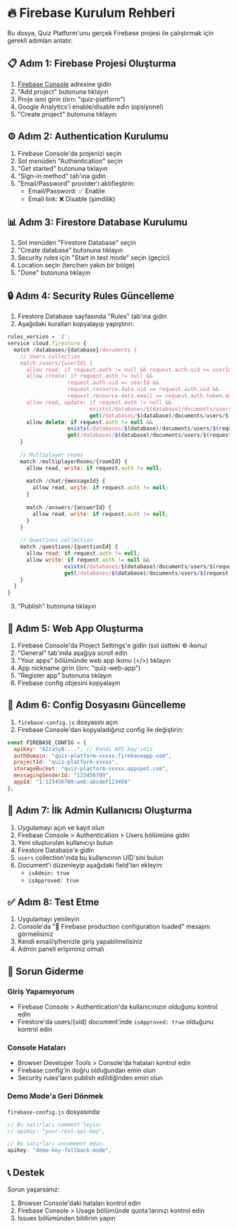 # 🔥 Firebase Kurulum Rehberi

Bu dosya, Quiz Platform'unu gerçek Firebase projesi ile çalıştırmak için gerekli adımları anlatır.

## 📋 Adım 1: Firebase Projesi Oluşturma

1. [Firebase Console](https://console.firebase.google.com/) adresine gidin
2. "Add project" butonuna tıklayın
3. Proje ismi girin (örn: "quiz-platform")
4. Google Analytics'i enable/disable edin (opsiyonel)
5. "Create project" butonuna tıklayın

## ⚙️ Adım 2: Authentication Kurulumu

1. Firebase Console'da projenizi seçin
2. Sol menüden "Authentication" seçin
3. "Get started" butonuna tıklayın
4. "Sign-in method" tab'ına gidin
5. "Email/Password" provider'ı aktifleştirin:
   - Email/Password: ✅ Enable
   - Email link: ❌ Disable (şimdilik)

## 📊 Adım 3: Firestore Database Kurulumu

1. Sol menüden "Firestore Database" seçin
2. "Create database" butonuna tıklayın
3. Security rules için "Start in test mode" seçin (geçici)
4. Location seçin (tercihen yakın bir bölge)
5. "Done" butonuna tıklayın

## 🔒 Adım 4: Security Rules Güncelleme

1. Firestore Database sayfasında "Rules" tab'ına gidin
2. Aşağıdaki kuralları kopyalayıp yapıştırın:

```javascript
rules_version = '2';
service cloud.firestore {
  match /databases/{database}/documents {
    // Users collection
    match /users/{userId} {
      allow read: if request.auth != null && request.auth.uid == userId;
      allow create: if request.auth != null && 
                   request.auth.uid == userId &&
                   request.resource.data.uid == request.auth.uid &&
                   request.resource.data.email == request.auth.token.email;
      allow read, update: if request.auth != null && 
                          exists(/databases/$(database)/documents/users/$(request.auth.uid)) &&
                          get(/databases/$(database)/documents/users/$(request.auth.uid)).data.isAdmin == true;
      allow delete: if request.auth != null && 
                   exists(/databases/$(database)/documents/users/$(request.auth.uid)) &&
                   get(/databases/$(database)/documents/users/$(request.auth.uid)).data.isAdmin == true;
    }
    
    // Multiplayer rooms
    match /multiplayerRooms/{roomId} {
      allow read, write: if request.auth != null;
      
      match /chat/{messageId} {
        allow read, write: if request.auth != null;
      }
      
      match /answers/{answerId} {
        allow read, write: if request.auth != null;
      }
    }
    
    // Questions collection
    match /questions/{questionId} {
      allow read: if request.auth != null;
      allow write: if request.auth != null && 
                  exists(/databases/$(database)/documents/users/$(request.auth.uid)) &&
                  get(/databases/$(database)/documents/users/$(request.auth.uid)).data.isAdmin == true;
    }
  }
}
```

3. "Publish" butonuna tıklayın

## 🔑 Adım 5: Web App Oluşturma

1. Firebase Console'da Project Settings'e gidin (sol üstteki ⚙️ ikonu)
2. "General" tab'ında aşağıya scroll edin
3. "Your apps" bölümünde web app ikonu (</>) tıklayın
4. App nickname girin (örn: "quiz-web-app")
5. "Register app" butonuna tıklayın
6. Firebase config objesini kopyalayın

## 📝 Adım 6: Config Dosyasını Güncelleme

1. `firebase-config.js` dosyasını açın
2. Firebase Console'dan kopyaladığınız config ile değiştirin:

```javascript
const FIREBASE_CONFIG = {
  apiKey: "AIzaSyB....", // Kendi API key'iniz
  authDomain: "quiz-platform-xxxxx.firebaseapp.com",
  projectId: "quiz-platform-xxxxx",
  storageBucket: "quiz-platform-xxxxx.appspot.com",
  messagingSenderId: "123456789",
  appId: "1:123456789:web:abcdef123456"
};
```

## 👤 Adım 7: İlk Admin Kullanıcısı Oluşturma

1. Uygulamayı açın ve kayıt olun
2. Firebase Console > Authentication > Users bölümüne gidin
3. Yeni oluşturulan kullanıcıyı bulun
4. Firestore Database'e gidin
5. `users` collection'ında bu kullanıcının UID'sini bulun
6. Document'i düzenleyip aşağıdaki field'ları ekleyin:
   - `isAdmin: true`
   - `isApproved: true`

## ✅ Adım 8: Test Etme

1. Uygulamayı yenileyin
2. Console'da "🚀 Firebase production configuration loaded" mesajını görmelisiniz
3. Kendi email/şifrenizle giriş yapabilmelisiniz
4. Admin paneli erişiminiz olmalı

## 🔧 Sorun Giderme

### Giriş Yapamıyorum
- Firebase Console > Authentication'da kullanıcınızın olduğunu kontrol edin
- Firestore'da users/{uid} document'inde `isApproved: true` olduğunu kontrol edin

### Console Hataları
- Browser Developer Tools > Console'da hataları kontrol edin
- Firebase config'in doğru olduğundan emin olun
- Security rules'ların publish edildiğinden emin olun

### Demo Mode'a Geri Dönmek
`firebase-config.js` dosyasında:
```javascript
// Bu satırları comment'leyin:
// apiKey: "your-real-api-key",

// Bu satırları uncomment edin:
apiKey: "demo-key-fallback-mode",
```

## 📞 Destek

Sorun yaşarsanız:
1. Browser Console'daki hataları kontrol edin
2. Firebase Console > Usage bölümünde quota'larınızı kontrol edin
3. Issues bölümünden bildirim yapın